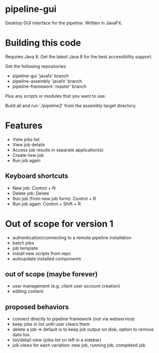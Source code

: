 pipeline-gui
============

Desktop GUI interface for the pipeline. Written in JavaFX.

# Building this code

Requires Java 8. Get the latest Java 8 for the best accessibility support.

Get the following repositories:
 * pipeline-gui 'javafx' branch
 * pipeline-assembly 'javafx' branch
 * pipeline-framework 'master' branch

Plus any scripts or modules that you want to use.

Build all and run './pipeline2' from the assembly target directory.

# Features
 * View jobs list
 * View job details
 * Access job results in separate application(s)
 * Create new job
 * Run job again

## Keyboard shortcuts
 * New job: Control + N
 * Delete job: Delete
 * Run job (from new job form): Control + R 
 * Run job again: Control + Shift + R
 
# Out of scope for version 1
 * authentication/connecting to a remote pipeline installation
 * batch jobs
 * job template
 * install new scripts from repo
 * autoupdate installed components

## out of scope (maybe forever)
 * user management (e.g. client user account creation)
 * editing content 
 
## proposed behaviors

 * connect directly to pipeline framework (not via webservice)
 * keep jobs in list until user clears them
 * delete a job => default is to keep job output on disk; option to remove data too.
 * list/detail view (jobs list on left in a sidebar)
 * job views for each variation: new job, running job, completed job


